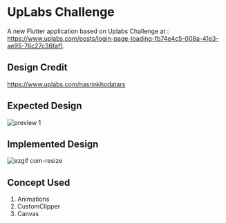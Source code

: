 # UpLabs Challenge

A new Flutter application based on Uplabs Challenge at : https://www.uplabs.com/posts/login-page-loading-fb74e4c5-008a-41e3-ae95-76c27c36faf1.

## Design Credit
https://www.uplabs.com/nasrinkhodatars

## Expected Design
![preview 1](https://user-images.githubusercontent.com/16761273/52398237-7117c400-2ade-11e9-9a61-ee0a27e81024.gif)

## Implemented Design
![ezgif com-resize](https://user-images.githubusercontent.com/16761273/52398215-5ba29a00-2ade-11e9-89da-dab362b8f348.gif)

## Concept Used
1. Animations
2. CustomClipper
4. Canvas

